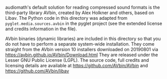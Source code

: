 audiomath's default solution for reading compressed sound formats is the third-party
library AVbin, created by Alex Holkner and others, based on Libav. The Python code
in this directory was adapted from `pyglet.media.sources.avbin` in the pyglet project
(see the extended license and credits information in the file).

AVbin binaries (dynamic libraries) are included in this directory so that you do not
have to perform a separate system-wide installation.  They come straight from the AVbin
version 10 installers downloaded on 20190801 via https://avbin.github.io/AVbin/Download.html
They are released under the Lesser GNU Public License (LGPL).  The source code, full
credits and licensing details are available at https://github.com/AVbin/AVbin and
https://github.com/AVbin/libav